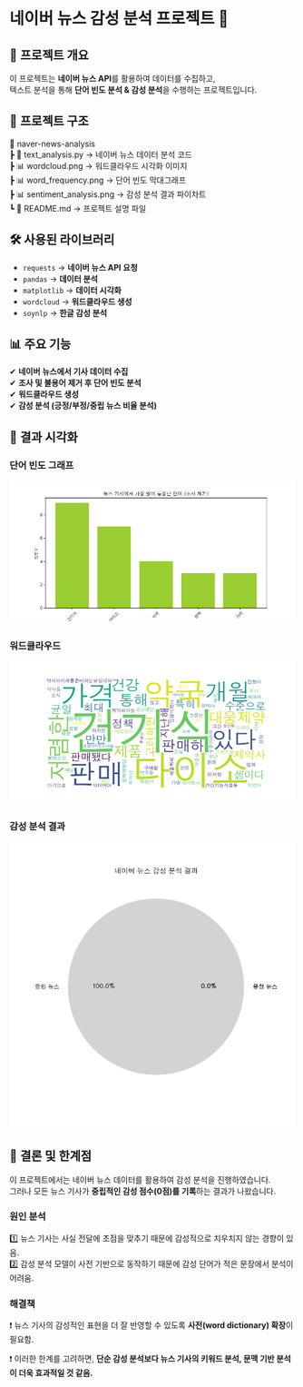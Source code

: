 # 네이버 뉴스 감성 분석 프로젝트 🚀  

## 📌 프로젝트 개요  
이 프로젝트는 **네이버 뉴스 API**를 활용하여 데이터를 수집하고,  
텍스트 분석을 통해 **단어 빈도 분석 & 감성 분석**을 수행하는 프로젝트입니다.

## 📂 프로젝트 구조  
📂 naver-news-analysis   
┣ 📜 text_analysis.py → 네이버 뉴스 데이터 분석 코드  
┣ 📊 wordcloud.png → 워드클라우드 시각화 이미지  
┣ 📊 word_frequency.png → 단어 빈도 막대그래프  
┣ 📊 sentiment_analysis.png → 감성 분석 결과 파이차트  
┗ 📜 README.md → 프로젝트 설명 파일  


## 🛠 사용된 라이브러리  
- `requests` → **네이버 뉴스 API 요청**  
- `pandas` → **데이터 분석**  
- `matplotlib` → **데이터 시각화**  
- `wordcloud` → **워드클라우드 생성**  
- `soynlp` → **한글 감성 분석**  

## 📊 주요 기능  
✔ **네이버 뉴스에서 기사 데이터 수집**  
✔ **조사 및 불용어 제거 후 단어 빈도 분석**  
✔ **워드클라우드 생성**  
✔ **감성 분석 (긍정/부정/중립 뉴스 비율 분석)**  

## 📸 결과 시각화

### 단어 빈도 그래프  
![단어 빈도](word_frequency.png) 

### 워드클라우드  
![워드클라우드](wordcloud.png)  

### 감성 분석 결과  
![감성 분석 결과](sentiment_analysis.png)  

## 🤖 결론 및 한계점
이 프로젝트에서는 네이버 뉴스 데이터를 활용하여 감성 분석을 진행하였습니다.  
그러나 모든 뉴스 기사가 **중립적인 감성 점수(0점)를 기록**하는 결과가 나왔습니다.  

###  원인 분석  
1️⃣ 뉴스 기사는 사실 전달에 초점을 맞추기 때문에 감성적으로 치우치지 않는 경향이 있음.  
2️⃣ 감성 분석 모델이 사전 기반으로 동작하기 때문에 감성 단어가 적은 문장에서 분석이 어려움.  

### 해결책
❗ 뉴스 기사의 감성적인 표현을 더 잘 반영할 수 있도록 **사전(word dictionary) 확장**이 필요함.

❗️ 이러한 한계를 고려하면, **단순 감성 분석보다 뉴스 기사의 키워드 분석, 문맥 기반 분석이 더욱 효과적일 것 같음.**  